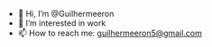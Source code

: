 - 👋 Hi, I’m @Guilhermeeron
- 👀 I’m interested in work
- 📫 How to reach me: guilhermeeron5@gmail.com

<!---
Guilhermeeron/Guilhermeeron is a ✨ special ✨ repository because its `README.md` (this file) appears on your GitHub profile.
You can click the Preview link to take a look at your changes.
--->
